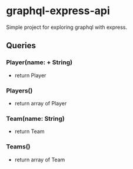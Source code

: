 # graphql-express-api

Simple project for exploring graphql with express.


## Queries

### Player(name: + String)
- return Player
  
### Players()
- return array of Player
  
### Team(name: String)
- return Team
  
### Teams()
- return array of Team
